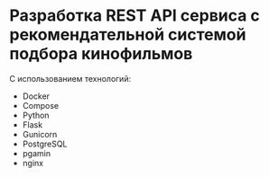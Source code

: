 # Разработка REST API сервиса c рекомендательной системой подбора кинофильмов
С использованием технологий:

- Docker 
- Compose 
- Python
- Flask 
- Gunicorn 
- PostgreSQL 
- pgamin
- nginx